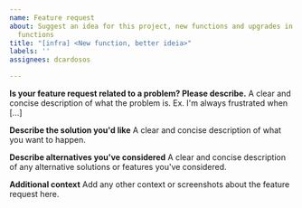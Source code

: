 ```yaml
---
name: Feature request
about: Suggest an idea for this project, new functions and upgrades in the existing
  functions
title: "[infra] <New function, better ideia>"
labels: ''
assignees: dcardosos

---
```


**Is your feature request related to a problem? Please describe.**
A clear and concise description of what the problem is. Ex. I'm always frustrated when [...]

**Describe the solution you'd like**
A clear and concise description of what you want to happen.

**Describe alternatives you've considered**
A clear and concise description of any alternative solutions or features you've considered.

**Additional context**
Add any other context or screenshots about the feature request here.
